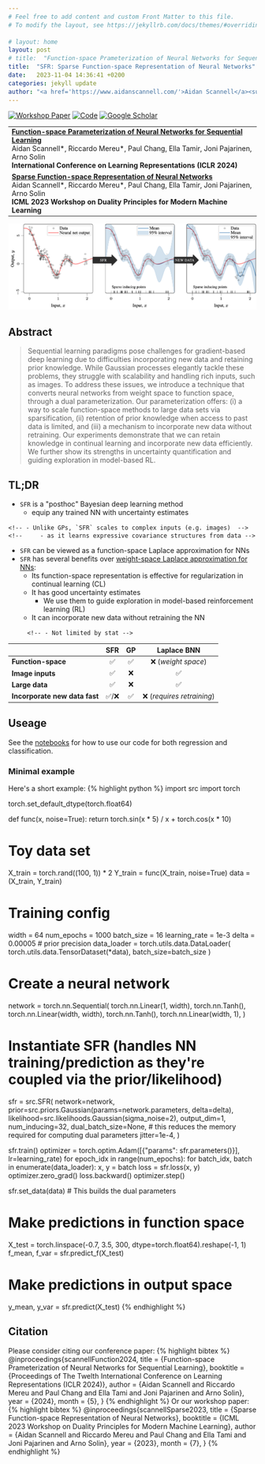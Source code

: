 ```yaml
---
# Feel free to add content and custom Front Matter to this file.
# To modify the layout, see https://jekyllrb.com/docs/themes/#overriding-theme-defaults

# layout: home
layout: post
# title:  "Function-space Prameterization of Neural Networks for Sequential Learning"
title:  "SFR: Sparse Function-space Representation of Neural Networks"
date:   2023-11-04 14:36:41 +0200
categories: jekyll update
author: "<a href='https://www.aidanscannell.com/'>Aidan Scannell</a><sup>*</sup>, <a href='https://github.com/rm-wu'>Riccardo Mereu</a><sup>*</sup>, <a href='https://edchangy11.github.io/'>Paul Chang</a>, Ella Tamir, <a href='https://rl.aalto.fi/'>Joni Pajarinen</a>, <a href='https://users.aalto.fi/~asolin/'>Arno Solin</a>"
---
```

<a href="https://arxiv.org/abs/2309.02195"><img alt="Workshop Paper" src="https://img.shields.io/badge/-Paper-gray?logo=arxiv"></a>
<a href="https://github.com/AaltoML/sfr"><img alt="Code" src="https://img.shields.io/badge/-Code-gray?logo=github" ></a>
<a href="https://scholar.google.fi/citations?view_op=view_citation&hl=en&user=piA0zS4AAAAJ&citation_for_view=piA0zS4AAAAJ:zYLM7Y9cAGgC"><img alt="Google Scholar" src="https://img.shields.io/badge/-Scholar-gray?logo=googlescholar" ></a>
<table>
    <tr>
        <td>
            <a href="https://arxiv.org/abs/2309.02195">
              <strong >Function-space Parameterization of Neural Networks for Sequential Learning</strong><br>
            </a>
            Aidan Scannell*, Riccardo Mereu*, Paul Chang, Ella Tamir, Joni Pajarinen, Arno Solin<br>
            <strong>International Conference on Learning Representations (ICLR 2024)</strong><br>
            <!-- <a href="https://arxiv.org/abs/2309.02195"><img alt="Paper" src="https://img.shields.io/badge/-Paper-gray"></a> -->
            <!-- <a href="https://github.com/aidanscannell/sfr"><img alt="Code" src="https://img.shields.io/badge/-Code-gray" ></a> -->
        </td>
    </tr>
    <tr>
        <td>
            <a href="https://arxiv.org/abs/2309.02195">
              <strong>Sparse Function-space Representation of Neural Networks</strong><br>
            </a>
            Aidan Scannell*, Riccardo Mereu*, Paul Chang, Ella Tamir, Joni Pajarinen, Arno Solin<br>
            <strong>ICML 2023 Workshop on Duality Principles for Modern Machine Learning</strong><br>
            <!-- <a href="https://arxiv.org/abs/2309.02195"><img alt="Paper" src="https://img.shields.io/badge/-Paper-gray"></a> -->
            <!-- <a href="https://github.com/aidanscannell/sfr"><img alt="Code" src="https://img.shields.io/badge/-Code-gray" ></a> -->
        </td>
    </tr>
</table>


<!-- <sup>*</sup> == Equal Contribution  -->

![SFR](regression.png "SFR")
<!-- PyTorch implementation of Sparse Function-space Representation of Neural Networks. -->

## Abstract
> Sequential learning paradigms pose challenges for gradient-based deep learning due to difficulties incorporating new data and retaining prior knowledge. While Gaussian processes elegantly tackle these problems, they struggle with scalability and handling rich inputs, such as images. To address these issues, we introduce a technique that converts neural networks from weight space to function space, through a dual parameterization. Our parameterization offers: (i) a way to scale function-space methods to large data sets via sparsification, (ii) retention of prior knowledge when access to past data is limited, and (iii) a mechanism to incorporate new data without retraining. Our experiments demonstrate that we can retain knowledge in continual learning and incorporate new data efficiently. We further show its strengths in uncertainty quantification and guiding exploration in model-based RL.
<!-- > Deep neural networks (NNs) are known to lack uncertainty estimates and struggle to incorporate new data. We present a method that mitigates these issues by converting NNs from weight space to function space, via a dual parameterization. Importantly, the dual parameterization enables us to formulate a sparse representation that captures information from the entire data set. This offers a compact and principled way of capturing uncertainty and enables us to incorporate new data without retraining whilst retaining predictive performance. We provide proof-of-concept demonstrations with the proposed approach for quantifying uncertainty in supervised learning on UCI benchmark tasks. -->
<!-- > Sequential learning paradigms pose challenges for gradient-based deep learning due to difficulties incorporating new data and retaining prior knowledge. While Gaussian processes elegantly tackle these problems, they struggle with scalability and handling rich inputs, such as images. To address these issues, we introduce a technique that converts neural networks from weight space to function space, through a dual parameterization. Our parameterization offers: (i) a way to scale function-space methods to large data sets via sparsification, (ii) retention of prior knowledge when access to past data is limited, and (iii) a mechanism to incorporate new data without retraining. Our experiments demonstrate that we can retain knowledge in continual learning and incorporate new data efficiently. We further show its strengths in uncertainty quantification and guiding exploration in model-based RL. -->

## TL;DR
- `SFR` is a "posthoc" Bayesian deep learning method
    - equip any trained NN with uncertainty estimates
 <!-- which equips trained neural networks (NNs) with uncertainty estimates. -->
<!-- - `SFR` converts trained NNs to sparse GPs. -->
    <!-- - Unlike GPs, `SFR` scales to complex inputs (e.g. images)  -->
    <!--     - as it learns expressive covariance structures from data -->
- `SFR` can be viewed as a function-space Laplace approximation for NNs
- `SFR` has several benefits over [weight-space Laplace approximation for NNs](https://arxiv.org/abs/2106.14806):
    - Its function-space representation is effective for regularization in continual learning (CL)
    - It has good uncertainty estimates
        - We use them to guide exploration in model-based reinforcement learning (RL)
    - It can incorporate new data without retraining the NN
    <!-- - It learns expressive covariance structures from data -->
        <!-- - Not limited by stat -->

|                               | **SFR** | **GP** | **Laplace BNN**            |
|-------------------------------|:-------:|:------:|:--------------------------:|
| **Function-space**            | ✅      | ✅     | ❌ (*weight space*)        |
| **Image inputs**              | ✅      | ❌     | ✅                         |
| **Large data**                | ✅      | ❌     | ✅                         |
| **Incorporate new data fast** | ✅/❌   | ✅     | ❌ (*requires retraining*) |

## Useage
See the [notebooks](https://github.com/AaltoML/sfr/tree/main/notebooks) for how to use our code for both regression and classification.

### Minimal example
Here's a short example:
{% highlight python %}
import src
import torch

torch.set_default_dtype(torch.float64)

def func(x, noise=True):
    return torch.sin(x * 5) / x + torch.cos(x * 10)

# Toy data set
X_train = torch.rand((100, 1)) * 2
Y_train = func(X_train, noise=True)
data = (X_train, Y_train)

# Training config
width = 64
num_epochs = 1000
batch_size = 16
learning_rate = 1e-3
delta = 0.00005  # prior precision
data_loader = torch.utils.data.DataLoader(
    torch.utils.data.TensorDataset(*data), batch_size=batch_size
)

# Create a neural network
network = torch.nn.Sequential(
    torch.nn.Linear(1, width),
    torch.nn.Tanh(),
    torch.nn.Linear(width, width),
    torch.nn.Tanh(),
    torch.nn.Linear(width, 1),
)

# Instantiate SFR (handles NN training/prediction as they're coupled via the prior/likelihood)
sfr = src.SFR(
    network=network,
    prior=src.priors.Gaussian(params=network.parameters, delta=delta),
    likelihood=src.likelihoods.Gaussian(sigma_noise=2),
    output_dim=1,
    num_inducing=32,
    dual_batch_size=None, # this reduces the memory required for computing dual parameters
    jitter=1e-4,
)

sfr.train()
optimizer = torch.optim.Adam([{"params": sfr.parameters()}], lr=learning_rate)
for epoch_idx in range(num_epochs):
    for batch_idx, batch in enumerate(data_loader):
        x, y = batch
        loss = sfr.loss(x, y)
        optimizer.zero_grad()
        loss.backward()
        optimizer.step()

sfr.set_data(data) # This builds the dual parameters

# Make predictions in function space
X_test = torch.linspace(-0.7, 3.5, 300, dtype=torch.float64).reshape(-1, 1)
f_mean, f_var = sfr.predict_f(X_test)

# Make predictions in output space
y_mean, y_var = sfr.predict(X_test)
{% endhighlight %}


## Citation
Please consider citing our conference paper:
{% highlight bibtex %}
@inproceedings{scannellFunction2024,
  title           = {Function-space Prameterization of Neural Networks for Sequential Learning},
  booktitle       = {Proceedings of The Twelth International Conference on Learning Representations (ICLR 2024)},
  author          = {Aidan Scannell and Riccardo Mereu and Paul Chang and Ella Tami and Joni Pajarinen and Arno Solin},
  year            = {2024},
  month           = {5},
}
{% endhighlight %}
Or our workshop paper:
{% highlight bibtex %}
@inproceedings{scannellSparse2023,
  title           = {Sparse Function-space Representation of Neural Networks},
  booktitle       = {ICML 2023 Workshop on Duality Principles for Modern Machine Learning},
  author          = {Aidan Scannell and Riccardo Mereu and Paul Chang and Ella Tami and Joni Pajarinen and Arno Solin},
  year            = {2023},
  month           = {7},
}
{% endhighlight %}
